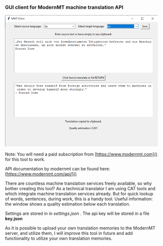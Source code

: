 ### GUI client for ModernMT machine translation API

![Screenshot.png](Screenshot.png)

Note: You will need a paid subscription from [https://www.modernmt.com]() for this tool to work.

API documentation by modernmt can be found here:
[https://www.modernmt.com/api/]()

There are countless machine translation services freely available, 
so why bother creating this tool?
As a technical translator I am using CAT tools and which integrate
machine translation services already. 
But for quick lookup of words, sentences, during work, this is a handy tool. 
Useful information: the window shows a quality estimation below each translation.

Settings are stored in in _settings.json_ . The api key will be stored in a file __key.json__

As it is possible to upload your own translation memories to the ModernMT server, 
and utilize them, I will improve this tool in future and add functionality 
to utilize your own translation memories.

